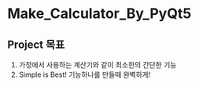 # Make_Calculator_By_PyQt5


## **Project 목표**
1. 가정에서 사용하는 계산기와 같이 최소한의 간단한 기능
2. Simple is Best! 기능하나를 만들때 완벽하게!
